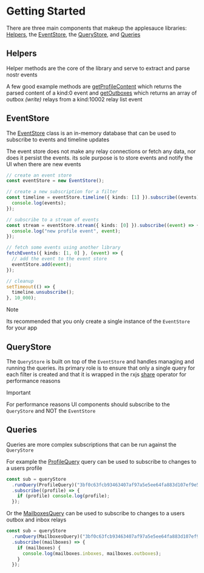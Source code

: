 # Getting Started

There are three main components that makeup the applesauce libraries: [Helpers](https://hzrd149.github.io/applesauce/typedoc/modules/applesauce_core.Helpers.html), the [EventStore](https://hzrd149.github.io/applesauce/typedoc/classes/applesauce_core.EventStore.html), the [QueryStore](https://hzrd149.github.io/applesauce/typedoc/classes/applesauce_core.QueryStore.html), and [Queries](https://hzrd149.github.io/applesauce/typedoc/modules/applesauce_core.Queries.html)

## Helpers

Helper methods are the core of the library and serve to extract and parse nostr events

A few good example methods are [getProfileContent](https://hzrd149.github.io/applesauce/typedoc/functions/applesauce_core.Helpers.getProfileContent.html) which returns the parsed content of a kind:0 event and [getOutboxes](https://hzrd149.github.io/applesauce/typedoc/functions/applesauce_core.Helpers.getOutboxes.html) which returns an array of outbox _(write)_ relays from a kind:10002 relay list event

## EventStore

The [EventStore](https://hzrd149.github.io/applesauce/typedoc/classes/applesauce_core.EventStore.html) class is an in-memory database that can be used to subscribe to events and timeline updates

The event store does not make any relay connections or fetch any data, nor does it persist the events. its sole purpose is to store events and notify the UI when there are new events

```ts
// create an event store
const eventStore = new EventStore();

// create a new subscription for a filter
const timeline = eventStore.timeline({ kinds: [1] }).subscribe((events) => {
  console.log(events);
});

// subscribe to a stream of events
const stream = eventStore.stream({ kinds: [0] }).subscribe((event) => {
  console.log("new profile event", event);
});

// fetch some events using another library
fetchEvents({ kinds: [1, 0] }, (event) => {
  // add the event to the event store
  eventStore.add(event);
});

// cleanup
setTimeout(() => {
  timeline.unsubscribe();
}, 10_000);
```

> [!NOTE]
> Its recommended that you only create a single instance of the `EventStore` for your app

## QueryStore

The `QueryStore` is built on top of the `EventStore` and handles managing and running the queries. its primary role is to ensure that only a single query for each filter is created and that it is wrapped in the rxjs [share](https://rxjs.dev/api/index/function/share) operator for performance reasons

> [!IMPORTANT]
> For performance reasons UI components should subscribe to the `QueryStore` and NOT the `EventStore`

## Queries

Queries are more complex subscriptions that can be run against the `QueryStore`

For example the [ProfileQuery](https://hzrd149.github.io/applesauce/typedoc/functions/applesauce_core.Queries.ProfileQuery.html) query can be used to subscribe to changes to a users profile

```ts
const sub = queryStore
  .runQuery(ProfileQuery)("3bf0c63fcb93463407af97a5e5ee64fa883d107ef9e558472c4eb9aaaefa459d")
  .subscribe((profile) => {
    if (profile) console.log(profile);
  });
```

Or the [MailboxesQuery](https://hzrd149.github.io/applesauce/typedoc/functions/applesauce_core.Queries.MailboxesQuery.html) can be used to subscribe to changes to a users outbox and inbox relays

```ts
const sub = queryStore
  .runQuery(MailboxesQuery)("3bf0c63fcb93463407af97a5e5ee64fa883d107ef9e558472c4eb9aaaefa459d")
  .subscribe((mailboxes) => {
    if (mailboxes) {
      console.log(mailboxes.inboxes, mailboxes.outboxes);
    }
  });
```
